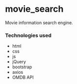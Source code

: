 # movie_search

Movie information search engine.

### Technologies used

- html
- css
- js
- jQuery
- bootstrap
- axios
- OMDB API
